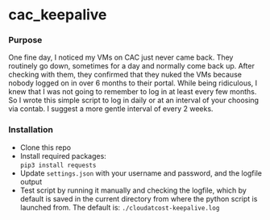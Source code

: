 # cac_keepalive

### Purpose

One fine day, I noticed my VMs on CAC just never came back. They routinely go down, sometimes for a day and normally come back up. After checking with them, they confirmed that they nuked the VMs because nobody logged on in over 6 months to their portal. While being ridiculous, I knew that I was not going to remember to log in at least every few months. So I wrote this simple script to log in daily or at an interval of your choosing via contab. I suggest a more gentle interval of every 2 weeks.

### Installation
- Clone this repo
- Install required packages:  
`pip3 install requests`
- Update `settings.json` with your username and password, and the logfile output
- Test script by running it manually and checking the logfile, which by default is saved in the current directory from where the python script is launched from. The default is: `./cloudatcost-keepalive.log`
